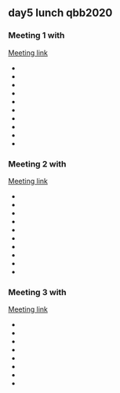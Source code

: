 ## day5 lunch qbb2020

### Meeting 1 with
[Meeting link]()

*
*
*
*
*
*
*
*
*
*

### Meeting 2 with
[Meeting link]()

*
*
*
*
*
*
*
*
*
*

### Meeting 3 with
[Meeting link]()

*
*
*
*
*
*
*
*
